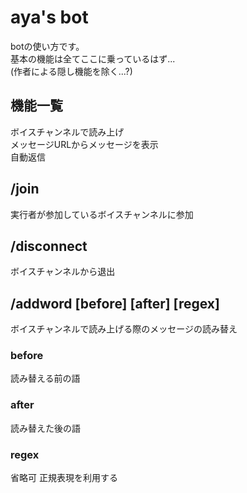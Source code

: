 <!-- 
botの使い方
ここへのページ(https://github.com/*username*/discord-bot/blob/main/How-to-use.md)をbotの説明文に貼ると便利
 -->
# aya's bot<!-- 作者名 -->
botの使い方です。  
基本の機能は全てここに乗っているはず...  
(作者による隠し機能を除く...?)  
## 機能一覧
ボイスチャンネルで読み上げ  
メッセージURLからメッセージを表示  
自動返信
## /join
実行者が参加しているボイスチャンネルに参加
## /disconnect
ボイスチャンネルから退出
## /addword [before] [after] [regex]
ボイスチャンネルで読み上げる際のメッセージの読み替え
### before
読み替える前の語
### after
読み替えた後の語
### regex
省略可
正規表現を利用する
